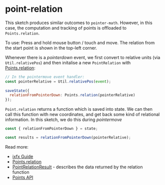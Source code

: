 # point-relation

This sketch produces similar outcomes to `pointer-math`. However, in this case, the computation and tracking of points is offloaded to `Points.relation`.

To use: Press and hold mouse button / touch and move. The relation from the start point is shown in the top-left corner.

Whenever there is a _pointerdown_ event, we first convert to relative units (via `Util.relativePos`) and then initalise a new `PointRelation` with [Points.relation](https://api.ixfx.fun/funcs/Geometry.Points.relation.html):

```js
// In the pointermove event handler:
const pointerRelative = Util.relativePos(event);
 
saveState({ 
  relationFromPointerDown: Points.relation(pointerRelative) 
});
```

`Point.relation` returns a function which is saved into state. We can then call this function with new coordinates, and get back some kind of relational information. In this sketch, we do this during _pointermove_

```js
const { relationFromPointerDown } = state;

const results = relationFromPointerDown(pointerRelative);
```

Read more:
* [ixfx Guide](https://ixfx.fun/types/geometry/point/)
* [Points.relation](https://api.ixfx.fun/funcs/Geometry.Points.relation.html)
* [PointRelationResult](https://api.ixfx.fun/types/Geometry.Points.PointRelationResult.html) - describes the data returned by the relation function
* [Points API](https://api.ixfx.fun/modules/Geometry.Points.html)